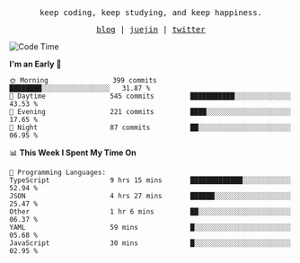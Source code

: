 <p align="center">
  <samp>
    <span>keep coding, keep studying, and keep happiness.</span>
  </samp>
</p>

<p align="center">
  <samp>
    <a href="https://deweyou.me">blog</a>  |
    <a href="https://juejin.cn/user/4309700183594366">juejin</a> |
    <a href="https://twitter.com/ouduidui">twitter</a>
  </samp>
</p>

<!--START_SECTION:waka-->
![Code Time](http://img.shields.io/badge/Code%20Time-5%2C089%20hrs%205%20mins-blue)

**I'm an Early 🐤** 

```text
🌞 Morning                399 commits         ████████░░░░░░░░░░░░░░░░░   31.87 % 
🌆 Daytime                545 commits         ███████████░░░░░░░░░░░░░░   43.53 % 
🌃 Evening                221 commits         ████░░░░░░░░░░░░░░░░░░░░░   17.65 % 
🌙 Night                  87 commits          ██░░░░░░░░░░░░░░░░░░░░░░░   06.95 % 
```


📊 **This Week I Spent My Time On** 

```text
💬 Programming Languages: 
TypeScript               9 hrs 15 mins       █████████████░░░░░░░░░░░░   52.94 % 
JSON                     4 hrs 27 mins       ██████░░░░░░░░░░░░░░░░░░░   25.47 % 
Other                    1 hr 6 mins         ██░░░░░░░░░░░░░░░░░░░░░░░   06.37 % 
YAML                     59 mins             █░░░░░░░░░░░░░░░░░░░░░░░░   05.68 % 
JavaScript               30 mins             █░░░░░░░░░░░░░░░░░░░░░░░░   02.95 % 
```


<!--END_SECTION:waka-->
